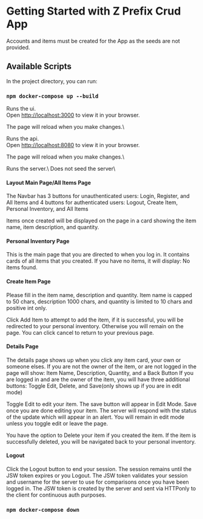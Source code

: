 # Getting Started with Z Prefix Crud App



Accounts and items must be created for the App as the seeds are not provided.

## Available Scripts

In the project directory, you can run:

### `npm docker-compose up --build`

Runs the ui.\
Open [http://localhost:3000](http://localhost:3000) to view it in your browser.

The page will reload when you make changes.\

Runs the api.\
Open [http://localhost:8080](http://localhost:8080) to view it in your browser.

The page will reload when you make changes.\

Runs the server.\ Does not seed the server\

#### Layout Main Page/All Items Page
The Navbar has 3 buttons for unauthenticated users:
Login, Register, and All Items
and 4 buttons for authenticated users:
Logout, Create Item, Personal Inventory, and All Items

Items once created will be displayed on the page in a card showing the item name, item description, and quantity.

#### Personal Inventory Page
This is the main page that you are directed to when you log in. It contains cards of all items that you created.
If you have no items, it will display: No items found.

#### Create Item Page
Please fill in the item name, description and quantity.
Item name is capped to 50 chars, description 1000 chars, and quantity is limited to 10 chars and positive int only.

Click Add Item to attempt to add the item, if it is successful, you will be redirected to your personal inventory. 
Otherwise you will remain on the page. You can click cancel to return to your previous page.

#### Details Page
The details page shows up when you click any item card, your own or someone elses.
If you are not the owner of the item, or are not logged in the page will show:
Item Name, Description, Quantity, and a Back Button
If you are logged in and are the owner of the item, you will have three additional buttons:
Toggle Edit, Delete, and Save(only shows up if you are in edit mode)

Toggle Edit to edit your item. The save button will appear in Edit Mode.
Save once you are done editing your item.
The server will respond with the status of the update which will appear in an alert.
You will remain in edit mode unless you toggle edit or leave the page.

You have the option to Delete your item if you created the item.
If the item is successfully deleted, you will be navigated back to your personal inventory.

#### Logout
Click the Logout button to end your session. The session remains until the JSW token expires or you Logout.
The JSW token validates your session and username for the server to use for comparisons once you have been logged in.
The JSW token is created by the server and sent via HTTPonly to the client for continuous auth purposes.

### `npm docker-compose down`

